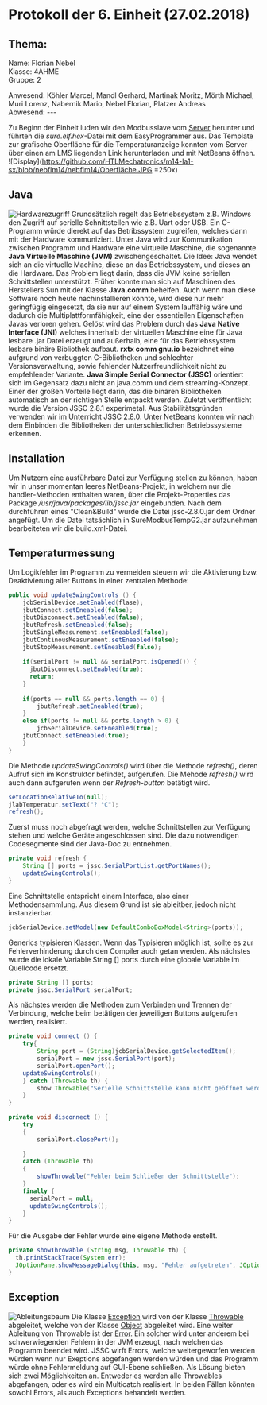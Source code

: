# Protokoll der 6. Einheit (27.02.2018)

## Thema: 

Name:     Florian Nebel  
Klasse:   4AHME  
Gruppe:   2  

Anwesend: Köhler Marcel, Mandl Gerhard, Martinak Moritz, Mörth Michael, Muri Lorenz, Nabernik Mario, Nebel Florian, Platzer Andreas  
Abwesend: ---

Zu Beginn der Einheit luden wir den Modbusslave vom [Server](https://www.htl-mechatronik.at/svn/modbus/) herunter und führten die *sure.elf.hex*-Datei mit dem EasyProgrammer aus. Das Template zur grafische Oberfläche für die Temperaturanzeige konnten vom Server über einen am LMS liegenden Link herunterladen und mit NetBeans öffnen.
![Display](https://github.com/HTLMechatronics/m14-la1-sx/blob/nebflm14/nebflm14/Oberfläche.JPG =250x)

## Java
![Hardwarezugriff](https://github.com/HTLMechatronics/m14-la1-sx/blob/nebflm14/nebflm14/Hardwarezugriff.jpg)
Grundsätzlich regelt das Betriebssystem z.B. Windows den Zugriff auf serielle Schnittstellen wie z.B. Uart oder USB. Ein C-Programm würde dierekt auf das Betribssystem zugreifen, welches dann mit der Hardware kommuniziert.
Unter Java wird zur Kommunikation zwischen Programm und Hardware eine virtuelle Maschine, die sogenannte **Java Virtuelle Maschine (JVM)** zwischengeschaltet. Die Idee: Java wendet sich an die virtuelle Machine, diese an das Betriebssystem, und dieses an die Hardware. Das Problem liegt darin, dass die JVM keine seriellen Schnittstellen unterstützt. Früher konnte man sich auf Maschinen des Herstellers Sun mit der Klasse **Java.comm** behelfen. Auch wenn man diese Software noch heute nachinstallieren könnte, wird diese nur mehr geringfügig eingesetzt, da sie nur auf einem System lauffähig wäre und dadurch die Multiplattformfähigkeit, eine der essentiellen Eigenschaften Javas verloren gehen.
Gelöst wird das Problem durch das **Java Native Interface (JNI)** welches innerhalb der virtuellen Maschine eine für Java lesbare .jar Datei erzeugt und außerhalb, eine für das Betriebssystem lesbare binäre Bibliothek aufbaut. **rxtx comm gnu.io** bezeichnet eine aufgrund von verbuggten C-Bibliotheken und schlechter Versionsverwaltung, sowie fehlender Nutzerfreundlichkeit nicht zu empfehlender Variante. **Java Simple Serial Connector (JSSC)** orientiert sich im Gegensatz dazu nicht an java.comm und dem streaming-Konzept. Einer der großen Vorteile liegt darin, das die binären Bibliotheken automatisch an der richtigen Stelle entpackt werden. Zuletzt veröffentlicht wurde die Version JSSC 2.8.1 experimetal. Aus Stabilitätsgründen verwenden wir im Unterricht JSSC 2.8.0. Unter NetBeans konnten wir nach dem Einbinden die Bibliotheken der unterschiedlichen Betriebssysteme erkennen.

## Installation
Um Nutzern eine ausführbare Datei zur Verfügung stellen zu können, haben wir in unser momentan leeres NetBeans-Projekt, in welchem nur die handler-Methoden enthalten waren, über die Projekt-Properties das Package */usr/java/packages/lib/jssc.jar* eingebunden. Nach dem durchführen eines "Clean&Build" wurde die Datei jssc-2.8.0.jar dem Ordner angefügt. Um die Datei tatsächlich in SureModbusTempG2.jar aufzunehmen bearbeiteten wir die build.xml-Datei.

## Temperaturmessung
Um Logikfehler im Programm zu vermeiden steuern wir die Aktivierung bzw. Deaktivierung aller Buttons in einer zentralen Methode:
```java
public void updateSwingControls () {
    jcbSerialDevice.setEnabled(flase);
    jbutConnect.setEneabled(false);
    jbutDisconnect.setEneabled(false);
    jbutRefresh.setEneabled(false);
    jbutSingleMeasurement.setEneabled(false);
    jbutContinousMeasurement.setEneabled(false);
    jbutStopMeasurement.setEneabled(false);
    
    if(serialPort != null && serialPort.isOpened()) {
      jbutDisconnect.setEnabled(true);
      return;
    }
      
    if(ports == null && ports.length == 0) {
        jbutRefresh.setEneabled(true);
    }
    else if(ports != null && ports.length > 0) {
        jcbSerialDevice.setEneabled(true);
	jbutConnect.setEneabled(true);
    }
}
```
Die Methode *updateSwingControls()* wird über die Methode *refresh()*, deren Aufruf sich im Konstruktor befindet, aufgerufen.
Die Mehode *refresh()* wird auch dann aufgerufen wenn der *Refresh-button* betätigt wird.
```java
setLocationRelativeTo(null);
jlabTemperatur.setText("? °C");
refresh();
```
Zuerst muss noch abgefragt werden, welche Schnittstellen zur Verfügung stehen und welche Geräte angeschlossen sind. Die dazu notwendigen Codesegmente sind der Java-Doc zu entnehmen.
```java
private void refresh {
    String [] ports = jssc.SerialPortList.getPortNames();
    updateSwingControls();
}
```
Eine Schnittstelle entspricht einem Interface, also einer Methodensammlung. Aus diesem Grund ist sie ableitber, jedoch nicht instanzierbar.
```java
jcbSerialDevice.setModel(new DefaultComboBoxModel<String>(ports));
```
*<E>* Generics typisieren Klassen. Wenn das Typisieren möglich ist, sollte es zur Fehlerverhinderung durch den Compiler auch getan werden.
Als nächstes wurde die lokale Variable String [] ports durch eine globale Variable im Quellcode ersetzt.

```java
private String [] ports;
private jssc.SerialPort serialPort;
```
Als nächstes werden die Methoden zum Verbinden und Trennen der Verbindung, welche beim betätigen der jeweiligen Buttons aufgerufen werden, realisiert.
```java
private void connect () {
    try{
        String port = (String)jcbSerialDevice.getSelectedItem();
        serialPort = new jssc.SerialPort(port);
        serialPort.openPort();
	updateSwingControls();
    } catch (Throwable th) {
        show Throwable("Serielle Schnittstelle kann nicht geöffnet werden", th);
    }
}
```

```java
private void disconnect () {
    try
    {
        serialPort.closePort();
	
    } 
    catch (Throwable th)
    {
        showThrowable("Fehler beim Schließen der Schnittstelle");
    }
    finally {
      serialPort = null;
      updateSwingControls();
    }
}
```
Für die Ausgabe der Fehler wurde eine eigene Methode erstellt.
```java
private showThrowable (String msg, Throwable th) {
  th.printStackTrace(System.err);
  JOptionPane.showMessageDialog(this, msg, "Fehler aufgetreten", JOptionPane.ERROR_MESSAGE);
}
```

## Exception
![Ableitungsbaum](https://github.com/HTLMechatronics/m14-la1-sx/blob/nebflm14/nebflm14/Exception.jpg)
Die Klasse [Exception](https://docs.oracle.com/javase/7/docs/api/java/lang/Exception.html) wird von der Klasse [Throwable](https://docs.oracle.com/javase/7/docs/api/java/lang/Throwable.html) abgeleitet, welche von der Klasse [Object](https://docs.oracle.com/javase/7/docs/api/java/lang/Object.html) abgeleitet wird. Eine weiter Ableitung von Throwable ist der [Error](https://docs.oracle.com/javase/7/docs/api/java/lang/Error.html). Ein solcher wird unter anderem bei schwerwiegenden Fehlern in der JVM erzeugt, nach welchen das Programm beendet wird. JSSC wirft Errors, welche weitergeworfen werden würden wenn nur Exeptions abgefangen werden würden und das Programm würde ohne Fehlermeldung auf GUI-Ebene schließen. Als Lösung bieten sich zwei Möglichkeiten an. Entweder es werden alle Throwables abgefangen, oder es wird ein Multicatch realisiert. In beiden Fällen könnten sowohl Errors, als auch Exceptions behandelt werden.
